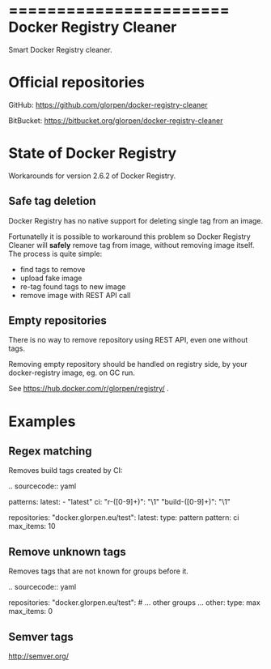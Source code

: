 =======================
Docker Registry Cleaner
=======================

Smart Docker Registry cleaner.

Official repositories
=====================

GitHub: https://github.com/glorpen/docker-registry-cleaner

BitBucket: https://bitbucket.org/glorpen/docker-registry-cleaner


State of Docker Registry
========================

Workarounds for version 2.6.2 of Docker Registry.

Safe tag deletion
-----------------

Docker Registry has no native support for deleting single tag from an image.

Fortunatelly it is possible to workaround this problem so Docker Registry Cleaner will **safely** remove tag from image, without removing image itself.
The process is quite simple:

- find tags to remove
- upload fake image
- re-tag found tags to new image
- remove image with REST API call

Empty repositories
------------------

There is no way to remove repository using REST API, even one without tags.

Removing empty repository should be handled on registry side, by your docker-registry image, eg. on GC run.

See https://hub.docker.com/r/glorpen/registry/ .

Examples
========

Regex matching
--------------

Removes build tags created by CI:


.. sourcecode:: yaml

   patterns:
     latest:
       - "latest"
     ci:
       "r-([0-9]+)": "\\1"
       "build-([0-9]+)": "\\1"
   
   repositories:
     "docker.glorpen.eu/test":
       latest:
         type: pattern
         pattern: ci
         max_items: 10

Remove unknown tags
-------------------

Removes tags that are not known for groups before it.

.. sourcecode:: yaml

   repositories:
     "docker.glorpen.eu/test":
       # ... other groups ...
       other:
         type: max
         max_items: 0


Semver tags
-----------

http://semver.org/
